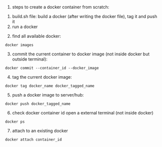 1. steps to create a docker container from scratch:
  1) build.sh file: build a docker (after writing the docker file), tag it and push it
  2) run a docker

2. find all available docker:
```
docker images
```
3. commit the current container to docker image (not inside docker but outside terminal):
```
docker commit --container_id --docker_image
```
4. tag the current docker image:
```
docker tag docker_name docker_tagged_name
```
5. push a docker image to server/hub:
```
docker push docker_tagged_name
```
6. check docker container id
open a external terminal (not inside docker)
```
docker ps
```
7. attach to an existing docker
```
docker attach container_id
```

